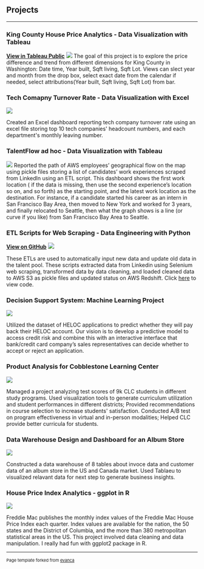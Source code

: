 ## Projects

---

### King County House Price Analytics - Data Visualization with Tableau
[**View in Tableau Public**](https://public.tableau.com/app/profile/ying.huang4202/viz/HousePriceDashboard_17087296444010/KINGCOUNTYHOUSESALES#2)
<img src="images/king county house prices.jpeg?raw=true"/>
The goal of this project is to explore the price difference and trend from different dimensions for King County in Washington: Date time, Year built, Sqft living, Sqft Lot. Views can slect year and month from the drop box, select exact date from the calendar if needed, select attributions(Year built, Sqft living, Sqft Lot) from bar.

### Tech Comapny Turnover Rate - Data Visualization with Excel
<img src="images/image1.png?raw=true"/>

Created an Excel dashboard reporting tech company turnover rate using an excel file storing top 10 tech companies' headcount numbers, and each department's monthly leaving number.

### TalentFlow ad hoc - Data Visualization with Tableau
<img src="images/image2.png?raw=true"/>
Reported the path of AWS employees’ geographical flow on the map using pickle files storing a list of candidates’ work experiences scraped from LinkedIn using an ETL script.
This dashboard shows the first work location ( if the data is missing, then use the second experience’s location so on, and so forth) as the starting point, and the latest work location as the destination. For instance, if a candidate started his career as an intern in San Francisco Bay Area, then moved to New York and worked for 3 years, and finally relocated to Seattle, then what the graph shows is a line (or curve if you like) from San Francisco Bay Area to Seattle.


### ETL Scripts for Web Scraping - Data Engineering with Python
[**View on GitHub**](https://github.com/Veronica027/veronica027.github.io/tree/master/ETL-WebScraping-202312)
<img src="images/ETL image.jpg?raw=true"/>

These ETLs are used to automatically input new data and update old data in the talent pool. These scripts extracted data from Linkedin using Selenium web scraping, transformed data by data cleaning, and loaded cleaned data to AWS S3 as pickle files and updated status on AWS Redshift.
Click [here](https://github.com/Veronica027/veronica027.github.io/tree/master/ETL-WebScraping-202312) to view code.


### Decision Support System: Machine Learning Project

<img src="images/decision support system.png?raw=true"/>

Utilized the dataset of HELOC applications to predict whether they will pay back their HELOC account. Our vision is to develop a predictive model to access credit risk and combine this with an interactive interface that bank/credit card company’s sales representatives can decide whether to accept or reject an application.

### Product Analysis for Cobblestone Learning Center
<img src="images/CLC project.png?raw=true"/>

Managed a project analyzing test scores of 9k CLC students in different study programs. Used visualization tools to generate curriculum utilization and student performances in different districts; Provided recommendations in course selection to increase students' satisfaction. Conducted A/B test on program effectiveness in virtual and in-person modalities; Helped CLC provide better curricula for students.

### Data Warehouse Design and Dashboard for an Album Store
<img src="images/dashboard.png?raw=true"/>

Constructed a data warehouse of 8 tables about invoce data and customer data of an album store in the US and Canada market. Used Tablaeu to visualized relavant data for next step to generate business insights.


### House Price Index Analytics - ggplot in R

<img src="images/353D5D85-4DDF-4110-ADC6-4552D4F87712.JPG?raw=true"/>

Freddie Mac publishes the monthly index values of the Freddie Mac House Price Index each quarter. Index values are available for the nation, the 50 states and the District of Columbia, and the more than 380 metropolitan statistical areas in the US. This project involved data cleaning and data manipulation. I really had fun with ggplot2 package in R.



---
<p style="font-size:11px">Page template forked from <a href="https://github.com/evanca/quick-portfolio">evanca</a></p>
<!-- Remove above link if you don't want to attibute -->
